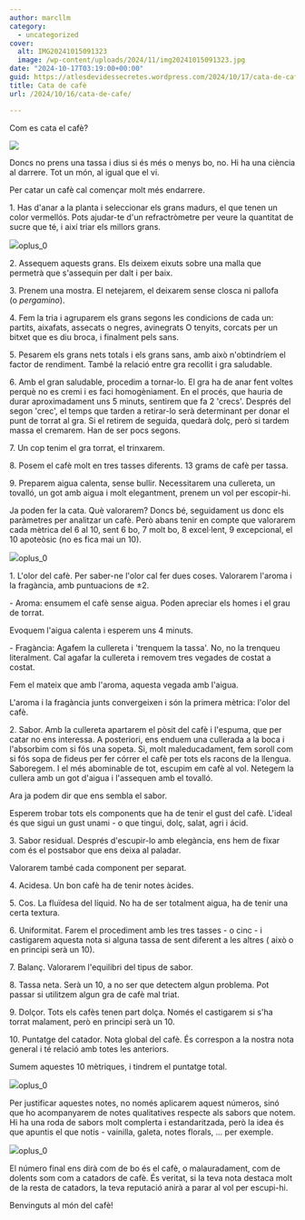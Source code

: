 ```yaml
---
author: marcllm
category:
  - uncategorized
cover:
  alt: IMG20241015091323
  image: /wp-content/uploads/2024/11/img20241015091323.jpg
date: "2024-10-17T03:19:00+00:00"
guid: https://atlesdevidessecretes.wordpress.com/2024/10/17/cata-de-cafe/
title: Cata de cafè
url: /2024/10/16/cata-de-cafe/

---
```

Com es cata el cafè?

![](/wp-content/uploads/2024/10/img202410150913234697565022865853633.jpg?w=1024)

Doncs no prens una tassa i dius si és més o menys bo, no. Hi ha una ciència al darrere. Tot un món, al igual que el vi.

Per catar un cafè cal començar molt més endarrere.

1\. Has d'anar a la planta i seleccionar els grans madurs, el que tenen un color vermellós. Pots ajudar-te d'un refractròmetre per veure la quantitat de sucre que té, i així triar els millors grans.

![](/wp-content/uploads/2024/10/image-6.jpg?w=1024)oplus\_0

2\. Assequem aquests grans. Els deixem eixuts sobre una malla que permetrà que s'assequin per dalt i per baix.

3\. Prenem una mostra. El netejarem, el deixarem sense closca ni pallofa (o _pergamino_).

4\. Fem la tria i agruparem els grans segons les condicions de cada un: partits, aixafats, assecats o negres, avinegrats O tenyits, corcats per un bitxet que es diu broca, i finalment pels sans.

5\. Pesarem els grans nets totals i els grans sans, amb això n'obtindríem el factor de rendiment. També la relació entre gra recollit i gra saludable.

6\. Amb el gran saludable, procedim a tornar-lo. El gra ha de anar fent voltes perquè no es cremi i es faci homogèniament. En el procés, que hauria de durar aproximadament uns 5 minuts, sentirem que fa 2 'crecs'. Després del segon 'crec', el temps que tarden a retirar-lo serà determinant per donar el punt de torrat al gra. Si el retirem de seguida, quedarà dolç, però si tardem massa el cremarem. Han de ser pocs segons.

7\. Un cop tenim el gra torrat, el trinxarem.

8\. Posem el cafè molt en tres tasses diferents. 13 grams de cafè per tassa.

9\. Preparem aigua calenta, sense bullir. Necessitarem una cullereta, un tovalló, un got amb aigua i molt elegantment, prenem un vol per escopir-hi.

Ja poden fer la cata. Què valorarem? Doncs bé, seguidament us donc els paràmetres per analitzar un cafè. Però abans tenir en compte que valorarem cada mètrica del 6 al 10, sent 6 bo, 7 molt bo, 8 excel·lent, 9 excepcional, el 10 apoteòsic (no es fica mai un 10).

![](/wp-content/uploads/2024/10/image-4.jpg?w=1024)oplus\_0

1\. L'olor del cafè. Per saber-ne l'olor cal fer dues coses. Valorarem l'aroma i la fragància, amb puntuacions de ±2.

\- Aroma: ensumem el cafè sense aigua. Poden apreciar els homes i el grau de torrat.

Evoquem l'aigua calenta i esperem uns 4 minuts.

\- Fragància: Agafem la cullereta i 'trenquem la tassa'. No, no la trenqueu literalment. Cal agafar la cullereta i removem tres vegades de costat a costat.

Fem el mateix que amb l'aroma, aquesta vegada amb l'aigua.

L'aroma i la fragància junts convergeixen i són la primera mètrica: l'olor del cafè.

2\. Sabor. Amb la cullereta apartarem el pòsit del cafè i l'espuma, que per catar no ens interessa. A posteriori, ens enduem una cullerada a la boca i l'absorbim com si fós una sopeta. Si, molt maleducadament, fem soroll com si fós sopa de fideus per fer córrer el cafè per tots els racons de la llengua. Saboregem. I el més abominable de tot, escupim em cafè al vol. Netegem la cullera amb un got d'aigua i l'assequen amb el tovalló.

Ara ja podem dir que ens sembla el sabor.

Esperem trobar tots els components que ha de tenir el gust del cafè. L'ideal és que sigui un gust unami - o que tingui, dolç, salat, agri i ácid.

3\. Sabor residual. Després d'escupir-lo amb elegància, ens hem de fixar com és el postsabor que ens deixa al paladar.

Valorarem també cada component per separat.

4\. Acidesa. Un bon cafè ha de tenir notes àcides.

5\. Cos. La fluïdesa del líquid. No ha de ser totalment aigua, ha de tenir una certa textura.

6\. Uniformitat. Farem el procediment amb les tres tasses - o cinc - i castigarem aquesta nota si alguna tassa de sent diferent a les altres ( això o en principi serà un 10).

7\. Balanç. Valorarem l'equilibri del tipus de sabor.

8\. Tassa neta. Serà un 10, a no ser que detectem algun problema. Pot passar si utilitzem algun gra de cafè mal triat.

9\. Dolçor. Tots els cafès tenen part dolça. Només el castigarem si s'ha torrat malament, però en principi serà un 10.

10\. Puntatge del catador. Nota global del cafè. És correspon a la nostra nota general i té relació amb totes les anteriors.

Sumem aquestes 10 mètriques, i tindrem el puntatge total.

![](/wp-content/uploads/2024/10/image-5.jpg?w=1024)oplus\_0

Per justificar aquestes notes, no només aplicarem aquest números, sinó que ho acompanyarem de notes qualitatives respecte als sabors que notem. Hi ha una roda de sabors molt complerta i estandaritzada, però la idea és que apuntis el que notis - vainilla, galeta, notes florals, ... per exemple.

![](/wp-content/uploads/2024/10/image-5-1.jpg?w=1024)oplus\_0

El número final ens dirà com de bo és el cafè, o malauradament, com de dolents som com a catadors de cafè. És veritat, si la teva nota destaca molt de la resta de catadors, la teva reputació anirà a parar al vol per escupi-hi.

Benvinguts al món del cafè!
